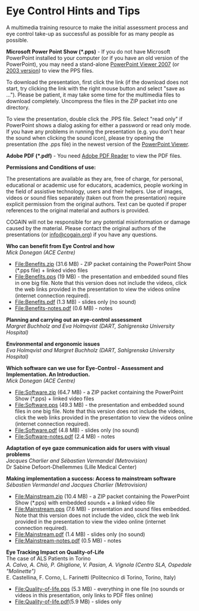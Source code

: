 # Eye Control Hints and Tips


A multimedia training resource to make the initial assessment process and eye control take-up as successful as possible for as many people as possible. 

**Microsoft Power Point Show (*.pps)** \- If you do not have Microsoft PowerPoint installed to your computer (or if you have an old version of the PowerPoint), you may need a stand-alone [PowerPoint Viewer 2007][1] (or [2003 version][2]) to view the PPS files. 

To download the presentation, first click the link (if the download does not start, try clicking the link with the right mouse button and select "save as ..."). Please be patient, it may take some time for the multimedia files to download completely. Uncompress the files in the ZIP packet into one directory. 

To view the presentation, double click the .PPS file. Select "read only" if PowerPoint shows a dialog asking for either a password or read only mode. If you have any problems in running the presentation (e.g. you don't hear the sound when clicking the sound icon), please try opening the presentation (the .pps file) in the newest version of the [PowerPoint Viewer][1]. 

**Adobe PDF (*.pdf)** \- You need [Adobe PDF Reader][3] to view the PDF files. 

**Permissions and Conditions of use:**

The presentations are available as they are, free of charge, for personal, educational or academic use for educators, academics, people working in the field of assistive technology, users and their helpers. Use of images, videos or sound files separately (taken out from the presentation) require explicit permission from the original authors. Text can be quoted if proper references to the original material and authors is provided. 

COGAIN will not be responsible for any potential misinformation or damage caused by the material. Please contact the original authors of the presentations (or [info@cogain.org][4]) if you have any questions. 

**Who can benefit from Eye Control and how**   
_Mick Donegan (ACE Centre)_

* [File:Benefits.zip][5] (31.6 MB) - ZIP packet containing the PowerPoint Show (*.pps file) + linked video files 
* [File:Benefits.pps][6] (19 MB) - the presentation and embedded sound files in one big file. Note that this version does not include the videos, click the web links provided in the presentation to view the videos online (internet connection required). 
* [File:Benefits.pdf][7] (1.3 MB) - slides only (no sound) 
* [File:Benefits-notes.pdf][8] (0.6 MB) - notes 

  
**Planning and carrying out an eye-control assessment**   
_Margret Buchholz and Eva Holmqvist (DART, Sahlgrenska University Hospital)_

  
**Environmental and ergonomic issues**   
_Eva Holmqvist and Margret Buchholz (DART, Sahlgrenska University Hospital)_

  
**Which software can we use for Eye-Control - Assessment and Implementation. An Introduction.**   
_Mick Donegan (ACE Centre)_

* [File:Software.zip][9] (64.7 MB) - a ZIP packet containing the PowerPoint Show (*.pps) + linked video files 
* [File:Software.pps][10] (49.3 MB) - the presentation and embedded sound files in one big file. Note that this version does not include the videos, click the web links provided in the presentation to view the videos online (internet connection required). 
* [File:Software.pdf][11] (4.8 MB) - slides only (no sound) 
* [File:Software-notes.pdf][12] (2.4 MB) - notes 

  
**Adaptation of eye gaze communication aids for users with visual problems**   
_Jacques Charlier and Sébastien Vermandel (Metrovision)_   
Dr Sabine Defoort-Dhellemmes (Lille Medical Center) 

  
**Making implementation a success: Access to mainstream software**   
_Sébastien Vermandel and Jacques Charlier (Metrovision)_

* [File:Mainstream.zip][13] (10.4 MB) - a ZIP packet containing the PowerPoint Show (*.pps) with embedded sounds + a linked video file 
* [File:Mainstream.pps][14] (7.6 MB) - presentation and sound files embedded. Note that this version does not include the video, click the web link provided in the presentation to view the video online (internet connection required). 
* [File:Mainstream.pdf][15] (1.4 MB) - slides only (no sound) 
* [File:Mainstream-notes.pdf][16] (0.5 MB) - notes 

  

**Eye Tracking Impact on Quality-of-Life**  
The case of ALS Patients in Torino  
_A. Calvo, A. Chiò, P. Ghiglione, V. Pasian, A. Vignola (Centro SLA, Ospedale "Molinette")_  
E. Castellina, F. Corno, L. Farinetti (Politecnico di Torino, Torino, Italy)

-   [File:Quality-of-life.pps][17] (5.3 MB) - everything in one file (no sounds or videos in this presentation, only links to PDF files online)
-   [File:Quality-of-life.pdf][18](5.9 MB) - slides only

[1]: http://www.microsoft.com/downloads/info.aspx?na=22&p=2&SrcDisplayLang=en&SrcCategoryId=&SrcFamilyId=&u=%2fdownloads%2fdetails.aspx%3fFamilyID%3d048dc840-14e1-467d-8dca-19d2a8fd7485%26DisplayLang%3den
[2]: http://www.microsoft.com/downloads/details.aspx?FamilyId=428D5727-43AB-4F24-90B7-A94784AF71A4&displaylang=en
[3]: http://www.adobe.com/products/acrobat/readermain.html
[4]: mailto:info%40cogain.org
[5]: http://wiki.cogain.org/index.php/File%3ABenefits.zip "File:Benefits.zip"
[6]: http://wiki.cogain.org/index.php/File%3ABenefits.pps "File:Benefits.pps"
[7]: http://wiki.cogain.org/index.php/File%3ABenefits.pdf "File:Benefits.pdf"
[8]: http://wiki.cogain.org/index.php/File%3ABenefits-notes.pdf "File:Benefits-notes.pdf"
[9]: http://wiki.cogain.org/index.php/File%3ASoftware.zip "File:Software.zip"
[10]: http://wiki.cogain.org/index.php/File%3ASoftware.pps "File:Software.pps"
[11]: http://wiki.cogain.org/index.php/File%3ASoftware.pdf "File:Software.pdf"
[12]: http://wiki.cogain.org/index.php/File%3ASoftware-notes.pdf "File:Software-notes.pdf"
[13]: http://wiki.cogain.org/index.php/File%3AMainstream.zip "File:Mainstream.zip"
[14]: http://wiki.cogain.org/index.php/File%3AMainstream.pps "File:Mainstream.pps"
[15]: http://wiki.cogain.org/index.php/File%3AMainstream.pdf "File:Mainstream.pdf"
[16]: http://wiki.cogain.org/index.php/File%3AMainstream-notes.pdf "File:Mainstream-notes.pdf"
[17]: http://wiki.cogain.org/index.php/File:Quality-of-life.pps "File:Quality-of-life.pps"
[18]: http://wiki.cogain.org/index.php/File:Quality-of-life.pdf "File:Quality-of-life.pdf"  

<!--stackedit_data:
eyJoaXN0b3J5IjpbLTkzMTIzNzA2MywtMzM0MTIzMzMzXX0=
-->